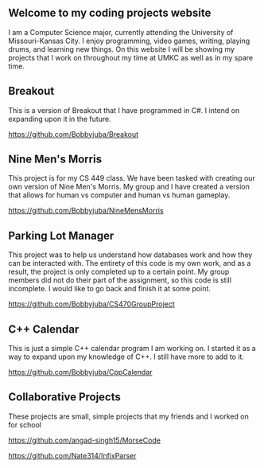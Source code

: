 ## Welcome to my coding projects website

I am a Computer Science major, currently attending the University of Missouri-Kansas City. I enjoy programming, video games, writing, playing drums, and learning new things. On this website I will be showing my projects that I work on throughout my time at UMKC as well as in my spare time.

## Breakout

This is a version of Breakout that I have programmed in C#. I intend on expanding upon it in the future.

https://github.com/Bobbyjuba/Breakout

## Nine Men's Morris

This project is for my CS 449 class. We have been tasked with creating our own version of Nine Men's Morris. My group and I have created a version that allows for human vs computer and human vs human gameplay.

https://github.com/Bobbyjuba/NineMensMorris

## Parking Lot Manager

This project was to help us understand how databases work and how they can be interacted with. The entirety of this code is my own work, and as a result, the project is only completed up to a certain point. My group members did not do their part of the assignment, so this code is still incomplete. I would like to go back and finish it at some point.

https://github.com/Bobbyjuba/CS470GroupProject

## C++ Calendar

This is just a simple C++ calendar program I am working on. I started it as a way to expand upon my knowledge of C++. I still have more to add to it.

https://github.com/Bobbyjuba/CppCalendar

## Collaborative Projects

These projects are small, simple projects that my friends and I worked on for school

https://github.com/angad-singh15/MorseCode

https://github.com/Nate314/InfixParser
